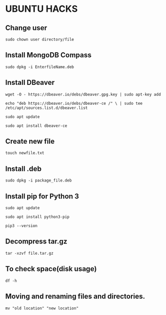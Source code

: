 # UBUNTU HACKS

## Change user
``sudo chown user directory/file``

## Install MongoDB Compass
``sudo dpkg -i EnterfileName.deb``

## Install DBeaver

``wget -O - https://dbeaver.io/debs/dbeaver.gpg.key | sudo apt-key add``

``echo "deb https://dbeaver.io/debs/dbeaver-ce /" \ | sudo tee /etc/apt/sources.list.d/dbeaver.list``

``sudo apt update``

``sudo apt install dbeaver-ce``

## Create new file

``touch newfile.txt``

## Install .deb

``sudo dpkg -i package_file.deb``

## Install pip for Python 3

``sudo apt update``

``sudo apt install python3-pip``

``pip3 --version``

## Decompress tar.gz

``tar -xzvf file.tar.gz``

## To check space(disk usage)

``df -h``

## Moving and renaming files and directories.

``mv "old location" "new location"``
